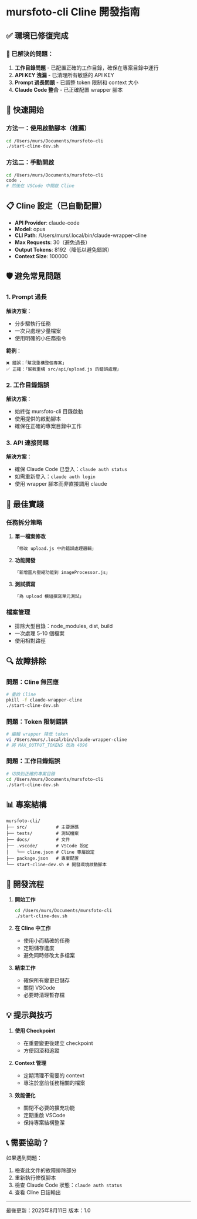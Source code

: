 # mursfoto-cli Cline 開發指南

## ✅ 環境已修復完成

### 🔧 已解決的問題：
1. **工作目錄問題** - 已配置正確的工作目錄，確保在專案目錄中運行
2. **API KEY 洩漏** - 已清理所有敏感的 API KEY
3. **Prompt 過長問題** - 已調整 token 限制和 context 大小
4. **Claude Code 整合** - 已正確配置 wrapper 腳本

## 🚀 快速開始

### 方法一：使用啟動腳本（推薦）
```bash
cd /Users/murs/Documents/mursfoto-cli
./start-cline-dev.sh
```

### 方法二：手動開啟
```bash
cd /Users/murs/Documents/mursfoto-cli
code .
# 然後在 VSCode 中開啟 Cline
```

## 📋 Cline 設定（已自動配置）

- **API Provider**: claude-code
- **Model**: opus  
- **CLI Path**: /Users/murs/.local/bin/claude-wrapper-cline
- **Max Requests**: 30（避免過長）
- **Output Tokens**: 8192（降低以避免錯誤）
- **Context Size**: 100000

## 🛡️ 避免常見問題

### 1. Prompt 過長
**解決方案**：
- 分步驟執行任務
- 一次只處理少量檔案
- 使用明確的小任務指令

**範例**：
```
❌ 錯誤：「幫我重構整個專案」
✅ 正確：「幫我重構 src/api/upload.js 的錯誤處理」
```

### 2. 工作目錄錯誤
**解決方案**：
- 始終從 mursfoto-cli 目錄啟動
- 使用提供的啟動腳本
- 確保在正確的專案目錄中工作

### 3. API 連接問題
**解決方案**：
- 確保 Claude Code 已登入：`claude auth status`
- 如需重新登入：`claude auth login`
- 使用 wrapper 腳本而非直接調用 claude

## 📝 最佳實踐

### 任務拆分策略
1. **單一檔案修改**
   ```
   「修改 upload.js 中的錯誤處理邏輯」
   ```

2. **功能開發**
   ```
   「新增圖片壓縮功能到 imageProcessor.js」
   ```

3. **測試撰寫**
   ```
   「為 upload 模組撰寫單元測試」
   ```

### 檔案管理
- 排除大型目錄：node_modules, dist, build
- 一次處理 5-10 個檔案
- 使用相對路徑

## 🔍 故障排除

### 問題：Cline 無回應
```bash
# 重啟 Cline
pkill -f claude-wrapper-cline
./start-cline-dev.sh
```

### 問題：Token 限制錯誤
```bash
# 編輯 wrapper 降低 token
vi /Users/murs/.local/bin/claude-wrapper-cline
# 將 MAX_OUTPUT_TOKENS 改為 4096
```

### 問題：工作目錄錯誤
```bash
# 切換到正確的專案目錄
cd /Users/murs/Documents/mursfoto-cli
./start-cline-dev.sh
```

## 📊 專案結構

```
mursfoto-cli/
├── src/           # 主要源碼
├── tests/         # 測試檔案
├── docs/          # 文件
├── .vscode/       # VSCode 設定
│   └── cline.json # Cline 專屬設定
├── package.json   # 專案配置
└── start-cline-dev.sh # 開發環境啟動腳本
```

## 🎯 開發流程

1. **開始工作**
   ```bash
   cd /Users/murs/Documents/mursfoto-cli
   ./start-cline-dev.sh
   ```

2. **在 Cline 中工作**
   - 使用小而精確的任務
   - 定期儲存進度
   - 避免同時修改太多檔案

3. **結束工作**
   - 確保所有變更已儲存
   - 關閉 VSCode
   - 必要時清理暫存檔

## 💡 提示與技巧

1. **使用 Checkpoint**
   - 在重要變更後建立 checkpoint
   - 方便回滾和追蹤

2. **Context 管理**
   - 定期清理不需要的 context
   - 專注於當前任務相關的檔案

3. **效能優化**
   - 關閉不必要的擴充功能
   - 定期重啟 VSCode
   - 保持專案結構整潔

## 📞 需要協助？

如果遇到問題：
1. 檢查此文件的故障排除部分
2. 重新執行修復腳本
3. 檢查 Claude Code 狀態：`claude auth status`
4. 查看 Cline 日誌輸出

---

最後更新：2025年8月11日
版本：1.0
